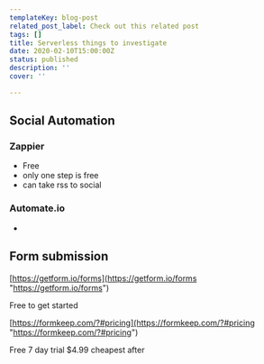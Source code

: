 ```yaml
---
templateKey: blog-post
related_post_label: Check out this related post
tags: []
title: Serverless things to investigate
date: 2020-02-10T15:00:00Z
status: published
description: ''
cover: ''

---
```


## Social Automation

### Zappier

* Free
* only one step is free
* can take rss to social

### Automate.io

*

## Form submission

[https://getform.io/forms](https://getform.io/forms "https://getform.io/forms")

Free to get started

[https://formkeep.com/?#pricing](https://formkeep.com/?#pricing "https://formkeep.com/?#pricing")

Free 7 day trial $4.99 cheapest after
